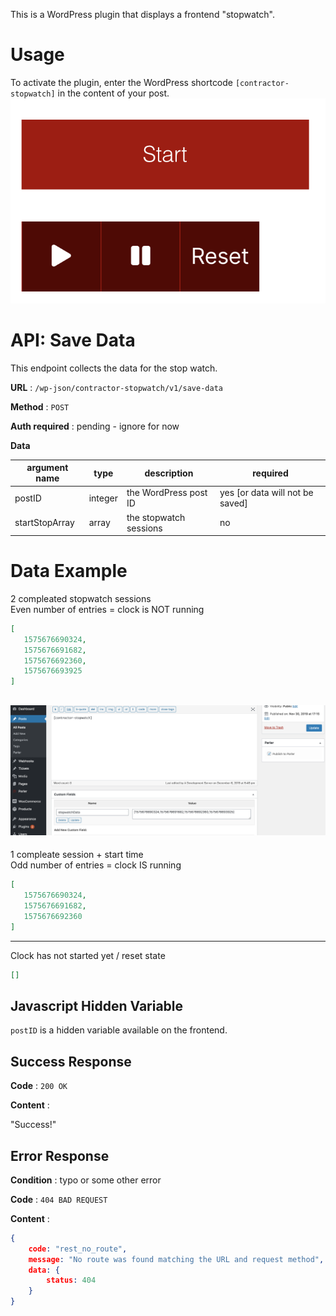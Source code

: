 This is a WordPress plugin that displays a frontend "stopwatch". 

# Usage

To activate the plugin, enter the WordPress shortcode ``[contractor-stopwatch]`` in the content of your post.
![Frontend](https://raw.githubusercontent.com/JohnDeeBDD/stopwatch-block/master/clock-face.png)

# API: Save Data

This endpoint collects the data for the stop watch.

**URL** : `/wp-json/contractor-stopwatch/v1/save-data`

**Method** : `POST`

**Auth required** : pending - ignore for now

**Data**

argument name| type | description| required
------------ | --------- | ------- | -------
postID | integer | the WordPress post ID | yes [or data will not be saved]
startStopArray | array | the stopwatch sessions | no

# Data Example

2 compleated stopwatch sessions<br />
Even number of entries = clock is NOT running<br />
```json
[ 
   1575676690324,
   1575676691682,
   1575676692360,
   1575676693925
]
```
![WordPress Screenshot](https://raw.githubusercontent.com/JohnDeeBDD/stopwatch-block/master/stopwatch-data2.png)
---
1 compleate session + start time<br />
Odd number of entries = clock IS running<br />
```json
[ 
   1575676690324,
   1575676691682,
   1575676692360
]
```
---
Clock has not started yet / reset state<br />
```json
[]
```
## Javascript Hidden Variable
``postID`` is a hidden variable available on the frontend.

## Success Response

**Code** : `200 OK`

**Content** :

"Success!"


## Error Response

**Condition** : typo or some other error

**Code** : `404 BAD REQUEST`

**Content** :

```json
{
    code: "rest_no_route",
    message: "No route was found matching the URL and request method",
    data: {
        status: 404
    }
}
```
